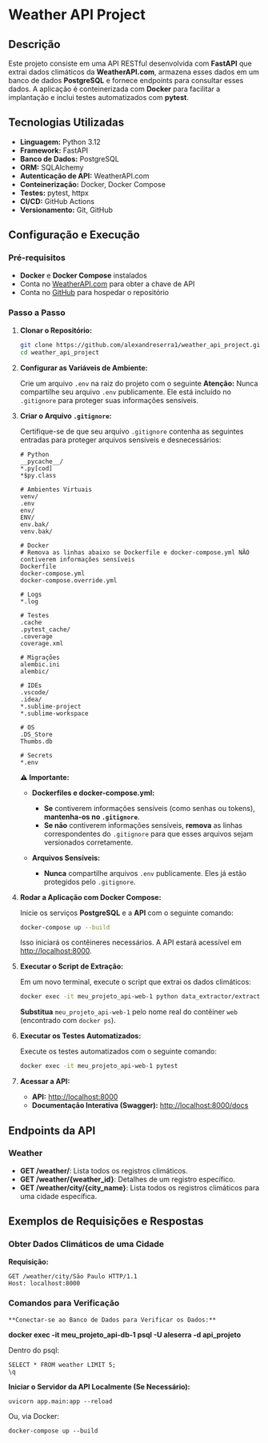 # Weather API Project

## Descrição

Este projeto consiste em uma API RESTful desenvolvida com **FastAPI** que extrai dados climáticos da **WeatherAPI.com**, armazena esses dados em um banco de dados **PostgreSQL** e fornece endpoints para consultar esses dados. A aplicação é conteinerizada com **Docker** para facilitar a implantação e inclui testes automatizados com **pytest**.

## Tecnologias Utilizadas

- **Linguagem:** Python 3.12
- **Framework:** FastAPI
- **Banco de Dados:** PostgreSQL
- **ORM:** SQLAlchemy
- **Autenticação de API:** WeatherAPI.com
- **Conteinerização:** Docker, Docker Compose
- **Testes:** pytest, httpx
- **CI/CD:** GitHub Actions
- **Versionamento:** Git, GitHub

## Configuração e Execução

### Pré-requisitos

- **Docker** e **Docker Compose** instalados
- Conta no [WeatherAPI.com](https://www.weatherapi.com/) para obter a chave de API
- Conta no [GitHub](https://github.com/) para hospedar o repositório

### Passo a Passo

1. **Clonar o Repositório:**

    ```bash
    git clone https://github.com/alexandreserra1/weather_api_project.git
    cd weather_api_project
    ```

2. **Configurar as Variáveis de Ambiente:**

    Crie um arquivo `.env` na raiz do projeto com o seguinte 
    **Atenção:** Nunca compartilhe seu arquivo `.env` publicamente. Ele está incluído no `.gitignore` para proteger suas informações sensíveis.

3. **Criar o Arquivo `.gitignore`:**

    Certifique-se de que seu arquivo `.gitignore` contenha as seguintes entradas para proteger arquivos sensíveis e desnecessários:

    ```gitignore
    # Python
    __pycache__/
    *.py[cod]
    *$py.class

    # Ambientes Virtuais
    venv/
    .env
    env/
    ENV/
    env.bak/
    venv.bak/

    # Docker
    # Remova as linhas abaixo se Dockerfile e docker-compose.yml NÃO contiverem informações sensíveis
    Dockerfile
    docker-compose.yml
    docker-compose.override.yml

    # Logs
    *.log

    # Testes
    .cache
    .pytest_cache/
    .coverage
    coverage.xml

    # Migrações
    alembic.ini
    alembic/

    # IDEs
    .vscode/
    .idea/
    *.sublime-project
    *.sublime-workspace

    # OS
    .DS_Store
    Thumbs.db

    # Secrets
    *.env
    ```

    **⚠️ Importante:**
    
    - **Dockerfiles e docker-compose.yml:**
      - **Se** contiverem informações sensíveis (como senhas ou tokens), **mantenha-os no `.gitignore`**.
      - **Se não** contiverem informações sensíveis, **remova** as linhas correspondentes do `.gitignore` para que esses arquivos sejam versionados corretamente.
    
    - **Arquivos Sensíveis:**
      - **Nunca** compartilhe arquivos `.env` publicamente. Eles já estão protegidos pelo `.gitignore`.

4. **Rodar a Aplicação com Docker Compose:**

    Inicie os serviços **PostgreSQL** e a **API** com o seguinte comando:

    ```bash
    docker-compose up --build
    ```

    Isso iniciará os contêineres necessários. A API estará acessível em [http://localhost:8000](http://localhost:8000).

5. **Executar o Script de Extração:**

    Em um novo terminal, execute o script que extrai os dados climáticos:

    ```bash
    docker exec -it meu_projeto_api-web-1 python data_extractor/extractor.py
    ```

    **Substitua** `meu_projeto_api-web-1` pelo nome real do contêiner `web` (encontrado com `docker ps`).

6. **Executar os Testes Automatizados:**

    Execute os testes automatizados com o seguinte comando:

    ```bash
    docker exec -it meu_projeto_api-web-1 pytest
    ```

7. **Acessar a API:**

    - **API:** [http://localhost:8000](http://localhost:8000)
    - **Documentação Interativa (Swagger):** [http://localhost:8000/docs](http://localhost:8000/docs)

## Endpoints da API

### Weather

- **GET /weather/**: Lista todos os registros climáticos.
- **GET /weather/{weather_id}**: Detalhes de um registro específico.
- **GET /weather/city/{city_name}**: Lista todos os registros climáticos para uma cidade específica.

## Exemplos de Requisições e Respostas

### Obter Dados Climáticos de uma Cidade

**Requisição:**

```http
GET /weather/city/São Paulo HTTP/1.1
Host: localhost:8000
```
### Comandos para Verificação

    **Conectar-se ao Banco de Dados para Verificar os Dados:**


**docker exec -it meu_projeto_api-db-1 psql -U aleserra -d api_projeto**

Dentro do psql:
```http
SELECT * FROM weather LIMIT 5;
\q
```
**Iniciar o Servidor da API Localmente (Se Necessário):**


```http
uvicorn app.main:app --reload
```
Ou, via Docker:


```http
docker-compose up --build
```
